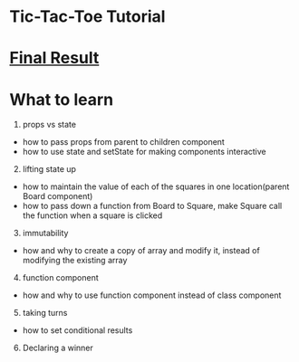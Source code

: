 # Tic-Tac-Toe Tutorial

# [Final Result](https://codepen.io/gaearon/pen/gWWZgR?editors=0010)

# What to learn
1. props vs state
- how to pass props from parent to children component
- how to use state and setState for making components interactive

2. lifting state up
- how to maintain the value of each of the squares in one location(parent Board component)
- how to pass down a function from Board to Square, make Square call the function when a square is clicked

3. immutability
- how and why to create a copy of array and modify it, instead of modifying the existing array

4. function component 
- how and why to use function component instead of class component

5. taking turns
- how to set conditional results

6. Declaring a winner